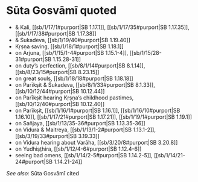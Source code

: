 # Sūta Gosvāmī quoted

* & Kali, [[sb/1/17/1#purport|SB 1.17.1]], [[sb/1/17/35#purport|SB 1.17.35]], [[sb/1/17/38#purport|SB 1.17.38]]
* & Śukadeva, [[sb/1/19/40#purport|SB 1.19.40]]
* Kṛṣṇa saving, [[sb/1/18/1#purport|SB 1.18.1]]
* on Arjuna, [[sb/1/15/1-4#purport|SB 1.15.1-4]], [[sb/1/15/28-31#purport|SB 1.15.28-31]]
* on duty’s perfection, [[sb/8/1/14#purport|SB 8.1.14]], [[sb/8/23/15#purport|SB 8.23.15]]
* on great souls, [[sb/1/18/18#purport|SB 1.18.18]]
* on Parīkṣit & Śukadeva, [[sb/8/1/33#purport|SB 8.1.33]], [[sb/10/12/44#purport|SB 10.12.44]]
* on Parīkṣit hearing Kṛṣṇa’s childhood pastimes, [[sb/10/12/40#purport|SB 10.12.40]]
* on Parīkṣit, [[sb/1/16/1#purport|SB 1.16.1]], [[sb/1/16/10#purport|SB 1.16.10]], [[sb/1/17/21#purport|SB 1.17.21]], [[sb/1/19/1#purport|SB 1.19.1]]
* on Sañjaya, [[sb/1/13/35-36#purport|SB 1.13.35-36]]
* on Vidura & Maitreya, [[sb/1/13/1-2#purport|SB 1.13.1-2]], [[sb/3/19/33#purport|SB 3.19.33]]
* on Vidura hearing about Varāha, [[sb/3/20/8#purport|SB 3.20.8]]
* on Yudhiṣṭhira, [[sb/1/12/4-6#purport|SB 1.12.4-6]]
* seeing bad omens, [[sb/1/14/2-5#purport|SB 1.14.2-5]], [[sb/1/14/21-24#purport|SB 1.14.21-24]]

*See also:* Sūta Gosvāmī cited
